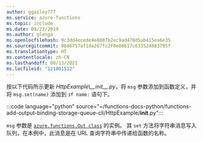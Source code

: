 ```yaml
---
author: ggailey777
ms.service: azure-functions
ms.topic: include
ms.date: 09/23/2019
ms.author: glenga
ms.openlocfilehash: 9c3dd4ecede4e8087b2ec9ad470d5ab415ea6e35
ms.sourcegitcommit: 0046757af1da267fc2f0e88617c633524883795f
ms.translationtype: HT
ms.contentlocale: zh-CN
ms.lasthandoff: 08/13/2021
ms.locfileid: "121801512"
---
```

按以下代码所示更新 *HttpExample\\\_\_init\_\_.py*，将 `msg` 参数添加到函数定义，并将 `msg.set(name)` 添加到 `if name:` 语句下。

:::code language="python" source="~/functions-docs-python/functions-add-output-binding-storage-queue-cli/HttpExample/__init__.py":::

`msg` 参数是 [`azure.functions.Out class`](/python/api/azure-functions/azure.functions.out) 的实例。 其 `set` 方法将字符串消息写入队列，在本例中，此消息是在 URL 查询字符串中传递给函数的名称。

